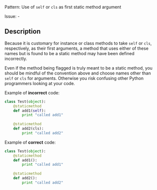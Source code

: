Pattern: Use of `self` or `cls` as first static method argument

Issue: -

## Description

Because it is customary for instance or class methods to take `self` or `cls`, respectively, as their first arguments, a method that uses either of these names but is found to be a static method may have been defined incorrectly.


Even if the method being flagged is truly meant to be a static method, you should be mindful of the convention above and choose names other than `self` or `cls` for arguments. Otherwise you risk confusing other Python programmers looking at your code.


Example of **incorrect** code:

```python
class Test(object):
    @staticmethod
    def add1(self):
        print "called add1"
        
    @staticmethod
    def add2(cls):
        print "called add2"
```

Example of **correct** code:

```python
class Test(object):
    @staticmethod
    def add1():
        print "called add1"
        
    @staticmethod
    def add2():
        print "called add2"
```

